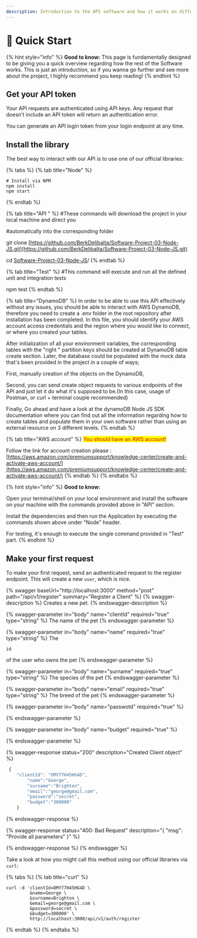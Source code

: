 ```yaml
---
description: Introduction to the API software and how it works on different ways
---
```


# 🏴󠁧󠁢󠁥󠁮󠁧󠁿 Quick Start



{% hint style="info" %}
**Good to know:** This page is fundamentally designed to be giving you a quick overview regarding how the rest of the Software works. This is just an introduction, so if you wanna go further and see more about the project, I highly recommend you keep reading!
{% endhint %}

## Get your API token

Your API requests are authenticated using API keys. Any request that doesn't include an API token will return an authentication error.

You can generate an API login token from your login endpoint at any time.

## Install the library

The best way to interact with our API is to use one of our official libraries:

{% tabs %}
{% tab title="Node" %}
```
# Install via NPM
npm install
npm start
```
{% endtab %}

{% tab title="API " %}
\#These commands will download the project in your local machine and direct you

\#automatically into the corresponding folder

git clone [https://github.com/BerkDelibalta/Software-Project-03-Node-JS.git](https://github.com/BerkDelibalta/Software-Project-03-Node-JS.git)

cd [Software-Project-03-Node-JS](https://github.com/BerkDelibalta/Software-Project-03-Node-JS.git)/
{% endtab %}

{% tab title="Test" %}
\#This command will execute and run all the defined unit and integration tests

npm test
{% endtab %}

{% tab title="DynamoDB" %}
In order to be able to use this API effectively without any issues, you should be able to interact with AWS DynamoDB, therefore you need to create a .env folder in the root repository after installation has been completed. In this file, you should identify your AWS account access credentials and the region where you would like to connect, or where you created your tables.&#x20;



After initialization of  all your environment variables, the corresponding tables with the "right " partition keys should be created at DynamoDB table create section. Later, the database could be populated with the mock data that's been provided in the project in a couple of ways;



First, manually creation of the objects on the DynamoDB,



Second, you can send create object requests to various endpoints of the API and just let it do what it's supposed to be.(In this case, usage of Postman, or curl + terminal couple recommended)



Finally, Go ahead and have a look at the dynamoDB Node JS SDK documentation where you can find out all the information regarding how to create tables and populate them in your own software rather than using an external resource on 3 different levels.
{% endtab %}

{% tab title="AWS account" %}
<mark style="color:red;">You should have an AWS account!</mark>&#x20;

Follow the link for account creation please : [https://aws.amazon.com/premiumsupport/knowledge-center/create-and-activate-aws-account/](https://aws.amazon.com/premiumsupport/knowledge-center/create-and-activate-aws-account/)
{% endtab %}
{% endtabs %}

<mark style="color:red;"></mark>





{% hint style="info" %}
**Good to know:**&#x20;

Open your terminal/shell on your local environment and install the software on your machine with the commands provided above in "API" section.

Install the dependencies and then run the Application by executing the commands shown above under "Node" header.

For testing,  it's enough to execute the single command provided in "Test" part.
{% endhint %}



## Make your first request

To make your first request, send an authenticated request to the register endpoint. This will create a new `user`, which is nice.

{% swagger baseUrl="http://localhost:3000" method="post" path="/api/v1/register" summary="Register a Client" %}
{% swagger-description %}
Creates a new pet.
{% endswagger-description %}

{% swagger-parameter in="body" name="clientId" required="true" type="string" %}
The name of the pet
{% endswagger-parameter %}

{% swagger-parameter in="body" name="name" required="true" type="string" %}
The 

`id`

 of the user who owns the pet
{% endswagger-parameter %}

{% swagger-parameter in="body" name="surname" required="true" type="string" %}
The species of the pet
{% endswagger-parameter %}

{% swagger-parameter in="body" name="email" required="true" type="string" %}
The breed of the pet
{% endswagger-parameter %}

{% swagger-parameter in="body" name="passwotd" required="true" %}

{% endswagger-parameter %}

{% swagger-parameter in="body" name="budget" required="true" %}

{% endswagger-parameter %}

{% swagger-response status="200" description="Created Client object" %}
```javascript
 {
	"clientId": "OMY77H45HG4D",
    	"name":"George",
    	"surname":"Brighton",
    	"email":"george@gmail.com",
    	"password":"secret",
    	"budget":"300000"
    }
```
{% endswagger-response %}

{% swagger-response status="400: Bad Request" description="{     "msg": "Provide all parameters" }" %}

{% endswagger-response %}
{% endswagger %}

Take a look at how you might call this method using our official libraries via `curl`:

{% tabs %}
{% tab title="curl" %}
```
curl -d 'clientId=OMY77H45HG4D \
         &name=George \
         &surname=Brighton \
         &email=george@gmail.com \
         &password=secret \
         &budget=300000' \
         http://localhost:3000/api/v1/auth/register
```
{% endtab %}
{% endtabs %}
